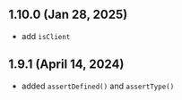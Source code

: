 ## 1.10.0 (Jan 28, 2025)

- add `isClient`

## 1.9.1 (April 14, 2024)

- added `assertDefined()` and `assertType()`
